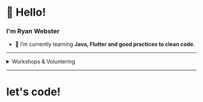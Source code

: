 # 👋 Hello!
### I'm Ryan Webster

    
- 🌱 I’m currently learning **Java, Flutter and good practices to clean code**.

---- 

<details>
<summary>Workshops & Voluntering</summary>

| Role | Topic | Place | Year |
| :---: | :---: | :---: | :---: |
| Developer | Projeto de Extensão - Flutter | Cuiabá-MT | 2020 ~ 2021 |
| Fullstack Developer | AllDevelopers | Cuiabá-MT | 2020 ~ 2021 |
</details>


--------


# let's code!
